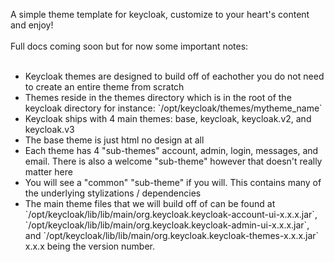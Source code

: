 A simple theme template for keycloak, customize to your heart's content and enjoy!
<br></br>Full docs coming soon but for now some important notes:<br></br>
<ul>
  <li>Keycloak themes are designed to build off of eachother you do not need to create an entire theme from scratch</li>
  <li>Themes reside in the themes directory which is in the root of the keycloak directory for instance: `/opt/keycloak/themes/mytheme_name` </li>
  <li>Keycloak ships with 4 main themes: base, keycloak, keycloak.v2, and keycloak.v3</li>
  <li>The base theme is just html no design at all</li>
  <li>Each theme has 4 "sub-themes" account, admin, login, messages, and email. There is also a welcome "sub-theme" however that doesn't really matter here</li>
  <li>You will see a "common" "sub-theme" if you will. This contains many of the underlying stylizations / dependencies</li>
  <li>The main theme files that we will build off of can be found at `/opt/keycloak/lib/lib/main/org.keycloak.keycloak-account-ui-x.x.x.jar`, `/opt/keycloak/lib/lib/main/org.keycloak.keycloak-admin-ui-x.x.x.jar`, and `/opt/keycloak/lib/lib/main/org.keycloak.keycloak-themes-x.x.x.jar` x.x.x being the version number.</li>
  </ul>
